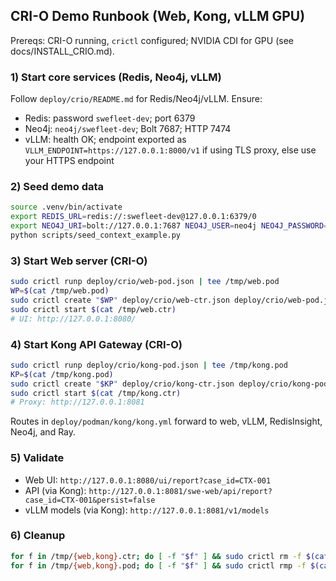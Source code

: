 ## CRI-O Demo Runbook (Web, Kong, vLLM GPU)

Prereqs: CRI-O running, `crictl` configured; NVIDIA CDI for GPU (see docs/INSTALL_CRIO.md).

### 1) Start core services (Redis, Neo4j, vLLM)

Follow `deploy/crio/README.md` for Redis/Neo4j/vLLM. Ensure:

- Redis: password `swefleet-dev`; port 6379
- Neo4j: `neo4j/swefleet-dev`; Bolt 7687; HTTP 7474
- vLLM: health OK; endpoint exported as `VLLM_ENDPOINT=https://127.0.0.1:8000/v1` if using TLS proxy, else use your HTTPS endpoint

### 2) Seed demo data

```bash
source .venv/bin/activate
export REDIS_URL=redis://:swefleet-dev@127.0.0.1:6379/0
export NEO4J_URI=bolt://127.0.0.1:7687 NEO4J_USER=neo4j NEO4J_PASSWORD=swefleet-dev
python scripts/seed_context_example.py
```

### 3) Start Web server (CRI-O)

```bash
sudo crictl runp deploy/crio/web-pod.json | tee /tmp/web.pod
WP=$(cat /tmp/web.pod)
sudo crictl create "$WP" deploy/crio/web-ctr.json deploy/crio/web-pod.json | tee /tmp/web.ctr
sudo crictl start $(cat /tmp/web.ctr)
# UI: http://127.0.0.1:8080/
```

### 4) Start Kong API Gateway (CRI-O)

```bash
sudo crictl runp deploy/crio/kong-pod.json | tee /tmp/kong.pod
KP=$(cat /tmp/kong.pod)
sudo crictl create "$KP" deploy/crio/kong-ctr.json deploy/crio/kong-pod.json | tee /tmp/kong.ctr
sudo crictl start $(cat /tmp/kong.ctr)
# Proxy: http://127.0.0.1:8081
```

Routes in `deploy/podman/kong/kong.yml` forward to web, vLLM, RedisInsight, Neo4j, and Ray.

### 5) Validate

- Web UI: `http://127.0.0.1:8080/ui/report?case_id=CTX-001`
- API (via Kong): `http://127.0.0.1:8081/swe-web/api/report?case_id=CTX-001&persist=false`
- vLLM models (via Kong): `http://127.0.0.1:8081/v1/models`

### 6) Cleanup

```bash
for f in /tmp/{web,kong}.ctr; do [ -f "$f" ] && sudo crictl rm -f $(cat "$f"); done
for f in /tmp/{web,kong}.pod; do [ -f "$f" ] && sudo crictl rmp -f $(cat "$f"); done
```


